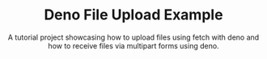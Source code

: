 <h1 align="center">Deno File Upload Example</h1>
<p align="center">
  A tutorial project showcasing how to upload files using fetch with deno and how to receive files via multipart forms using deno.
</p>

